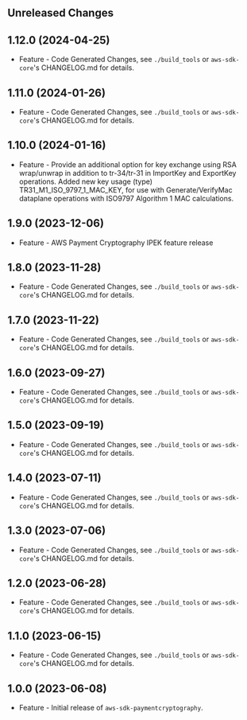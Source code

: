 Unreleased Changes
------------------

1.12.0 (2024-04-25)
------------------

* Feature - Code Generated Changes, see `./build_tools` or `aws-sdk-core`'s CHANGELOG.md for details.

1.11.0 (2024-01-26)
------------------

* Feature - Code Generated Changes, see `./build_tools` or `aws-sdk-core`'s CHANGELOG.md for details.

1.10.0 (2024-01-16)
------------------

* Feature - Provide an additional option for key exchange using RSA wrap/unwrap in addition to tr-34/tr-31 in ImportKey and ExportKey operations. Added new key usage (type) TR31_M1_ISO_9797_1_MAC_KEY, for use with Generate/VerifyMac dataplane operations  with ISO9797 Algorithm 1 MAC calculations.

1.9.0 (2023-12-06)
------------------

* Feature - AWS Payment Cryptography IPEK feature release

1.8.0 (2023-11-28)
------------------

* Feature - Code Generated Changes, see `./build_tools` or `aws-sdk-core`'s CHANGELOG.md for details.

1.7.0 (2023-11-22)
------------------

* Feature - Code Generated Changes, see `./build_tools` or `aws-sdk-core`'s CHANGELOG.md for details.

1.6.0 (2023-09-27)
------------------

* Feature - Code Generated Changes, see `./build_tools` or `aws-sdk-core`'s CHANGELOG.md for details.

1.5.0 (2023-09-19)
------------------

* Feature - Code Generated Changes, see `./build_tools` or `aws-sdk-core`'s CHANGELOG.md for details.

1.4.0 (2023-07-11)
------------------

* Feature - Code Generated Changes, see `./build_tools` or `aws-sdk-core`'s CHANGELOG.md for details.

1.3.0 (2023-07-06)
------------------

* Feature - Code Generated Changes, see `./build_tools` or `aws-sdk-core`'s CHANGELOG.md for details.

1.2.0 (2023-06-28)
------------------

* Feature - Code Generated Changes, see `./build_tools` or `aws-sdk-core`'s CHANGELOG.md for details.

1.1.0 (2023-06-15)
------------------

* Feature - Code Generated Changes, see `./build_tools` or `aws-sdk-core`'s CHANGELOG.md for details.

1.0.0 (2023-06-08)
------------------

* Feature - Initial release of `aws-sdk-paymentcryptography`.

